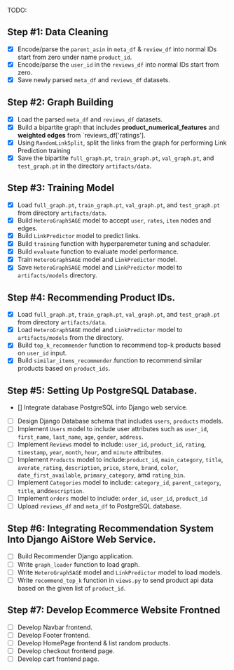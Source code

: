 TODO:

## Step #1: Data Cleaning
- [x] Encode/parse the `parent_asin` in `meta_df` & `review_df` into normal IDs start from zero under name `product_id`.
- [x] Encode/parse the `user_id` in the `reviews_df` into normal IDs start from zero.
- [x] Save newly parsed `meta_df` and `reviews_df` datasets.

## Step #2: Graph Building
- [x] Load the parsed `meta_df` and `reviews_df` datasets.
- [x] Build a bipartite graph that includes **product_numerical_features** and **weighted edges** from `reviews_df['ratings'].
- [x] Using `RandomLinkSplit`, split the links from the graph for performing Link Prediction training
- [x] Save the bipartite `full_graph.pt`, `train_graph.pt`, `val_graph.pt`, and `test_graph.pt` in the directory `artifacts/data`.

## Step #3: Training Model
- [x] Load  `full_graph.pt`, `train_graph.pt`, `val_graph.pt`, and `test_graph.pt` from  directory `artifacts/data`.
- [x] Build `HeteroGraphSAGE` model to accept `user`, `rates`, `item` nodes and edges.
- [x] Build `LinkPredictor` model to predict links.
- [x] Build `training` function with hyperparemeter tuning and schaduler.
- [x] Build `evaluate` function to evaluate model performance.
- [x] Train `HeteroGraphSAGE` model and `LinkPredictor` model.
- [x] Save `HeteroGraphSAGE` model and `LinkPredictor` model to `artifacts/models` directory.

## Step #4: Recommending Product IDs.
- [x] Load `full_graph.pt`, `train_graph.pt`, `val_graph.pt`, and `test_graph.pt` from  directory `artifacts/data`.
- [x] Load `HeteroGraphSAGE` model and `LinkPredictor` model to `artifacts/models` from the directory.
- [x] Build `top_k_recommender` function to recommend top-k products based on `user_id` input.
- [x] Build `similar_items_recommender`.function to recommend similar products based on `product_ids`.

## Step #5: Setting Up PostgreSQL Database.
- [] Integrate database PostgreSQL into Django web service.
- [ ] Design Django Database schema that includes `users`, `products` models.
- [ ] Implement `Users` model to include user attributes such as `user_id`, `first_name`, `last_name`, `age`, `gender`, `address`.
- [ ] Implement `Reviews` model to include: `user_id`, `product_id`, `rating`, `timestamp`, `year`, `month`, `hour`, and `minute` attributes.
- [ ] Implement `Products` model to include:`product_id`, `main_category`, `title`, `averate_rating`, `description`, `price`, `store`, `brand`, `color`, `date_first_available`, `primary_category`, amd `rating_bin`.
- [ ] Implement `Categories` model to include: `category_id`, `parent_category`, `title`, and`description`.
- [ ] Implement `orders` model to include: `order_id`, `user_id`, `product_id`
- [ ] Upload `reviews_df` and `meta_df` to PostgreSQL database.

## Step #6: Integrating Recommendation System Into Django AiStore Web Service.
- [ ] Build Recommender Django application.
- [ ] Write `graph_loader` function to load graph.
- [ ] Write `HeteroGraphSAGE` model and `LinkPredictor` model to load models.
- [ ] Write `recommend_top_k` function in `views.py` to send product api data based on the given list of `product_id`.

## Step #7: Develop Ecommerce Website Frontned
- [ ] Develop Navbar frontend.
- [ ] Develop Footer frontend.
- [ ] Develop HomePage frontend & list random products.
- [ ] Develop checkout frontend page.
- [ ] Develop cart frontend page.
